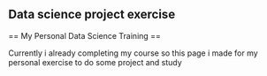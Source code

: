 ## Data science project exercise #
 == My Personal Data Science Training == 
 
 Currently i already completing my course so this page i made for my personal exercise to do some project and study
 
